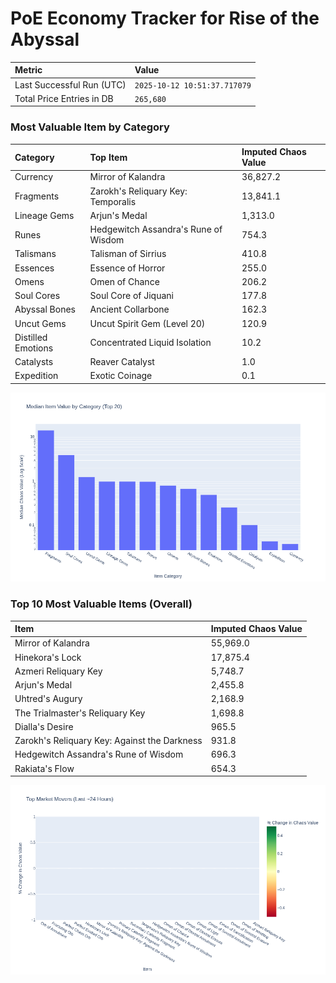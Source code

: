 # PoE Economy Tracker for Rise of the Abyssal

<!-- START_MAINTENANCE -->
| Metric | Value |
|:---|:---|
| Last Successful Run (UTC) | `2025-10-12 10:51:37.717079` |
| Total Price Entries in DB | `265,680` |

<!-- END_MAINTENANCE -->

<!-- START_DATAFRAME_DEBUG -->
<!-- END_DATAFRAME_DEBUG -->

<!-- START_CATEGORY_ANALYSIS -->
### Most Valuable Item by Category
| Category | Top Item | Imputed Chaos Value |
| :--- | :--- | :--- |
| Currency | Mirror of Kalandra | 36,827.2 |
| Fragments | Zarokh's Reliquary Key: Temporalis | 13,841.1 |
| Lineage Gems | Arjun's Medal | 1,313.0 |
| Runes | Hedgewitch Assandra's Rune of Wisdom | 754.3 |
| Talismans | Talisman of Sirrius | 410.8 |
| Essences | Essence of Horror | 255.0 |
| Omens | Omen of Chance | 206.2 |
| Soul Cores | Soul Core of Jiquani | 177.8 |
| Abyssal Bones | Ancient Collarbone | 162.3 |
| Uncut Gems | Uncut Spirit Gem (Level 20) | 120.9 |
| Distilled Emotions | Concentrated Liquid Isolation | 10.2 |
| Catalysts | Reaver Catalyst | 1.0 |
| Expedition | Exotic Coinage | 0.1 |


![Category Analysis Chart](charts/category_analysis.png)
<!-- END_ANALYSIS -->

<!-- START_ANALYSIS -->
### Top 10 Most Valuable Items (Overall)
| Item | Imputed Chaos Value |
| :--- | :--- |
| Mirror of Kalandra | 55,969.0 |
| Hinekora's Lock | 17,875.4 |
| Azmeri Reliquary Key | 5,748.7 |
| Arjun's Medal | 2,455.8 |
| Uhtred's Augury | 2,168.9 |
| The Trialmaster's Reliquary Key | 1,698.8 |
| Dialla's Desire | 965.5 |
| Zarokh's Reliquary Key: Against the Darkness | 931.8 |
| Hedgewitch Assandra's Rune of Wisdom | 696.3 |
| Rakiata's Flow | 654.3 |


![Market Movers Chart](charts/market_movers.png)
<!-- END_ANALYSIS -->
